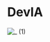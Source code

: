 # DevIA
![_ (1)](https://github.com/Luirafa2022/DevIA/assets/100379672/83aaa287-1f65-4878-97d3-0c146d6106e6)
